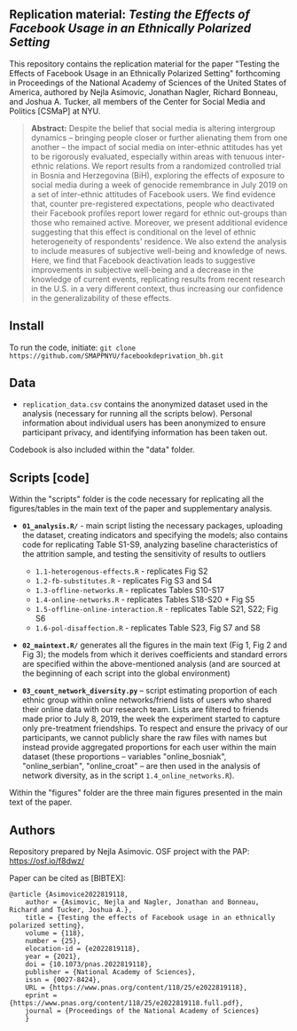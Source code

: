 Replication material: _Testing the Effects of Facebook Usage in an Ethnically Polarized Setting_
--------------

This repository contains the replication material for the paper "Testing the Effects of Facebook Usage in an Ethnically Polarized Setting" forthcoming in Proceedings of the National Academy of Sciences of the United States of America, authored by Nejla Asimovic, Jonathan Nagler, Richard Bonneau, and Joshua A. Tucker, all members of the Center for Social Media and Politics [CSMaP] at NYU.


> __Abstract:__
Despite the belief that social media is altering intergroup dynamics – bringing people closer or further alienating them from one another – the impact of social media on inter-ethnic attitudes has yet to be rigorously evaluated, especially within areas with tenuous inter-ethnic relations. We report results from a randomized controlled trial in Bosnia and Herzegovina (BiH), exploring the effects of exposure to social media during a
week of genocide remembrance in July 2019 on a set of inter-ethnic attitudes of Facebook users. We find evidence that, counter pre-registered expectations, people who deactivated their Facebook profiles report lower regard for ethnic out-groups than those who remained active. Moreover, we present additional evidence suggesting that this effect is conditional on the level of ethnic heterogeneity of respondents' residence.
We also extend the analysis to include measures of subjective well-being and knowledge of news. Here, we find that Facebook deactivation leads to suggestive improvements in subjective well-being and a decrease in the knowledge of current events, replicating results from recent research in the U.S. in a very different context, thus increasing our confidence in the generalizability of these effects. 

## Install

To run the code, initiate: `git clone https://github.com/SMAPPNYU/facebookdeprivation_bh.git`


## Data

- `replication_data.csv` contains the anonymized dataset used in the analysis (necessary for running all the scripts below). Personal information about individual users has been anonymized to ensure participant privacy, and identifying information has been taken out. 

Codebook is also included within the "data" folder.

## Scripts [code]
Within the "scripts" folder is the code necessary for replicating all the figures/tables in the main text of the paper and supplementary analysis.

- **`01_analysis.R/`** - main script listing the necessary packages, uploading the dataset, creating indicators and specifying the models; also contains code for replicating Table S1-S9, analyzing baseline characteristics of the attrition sample, and testing the sensitivity of results to outliers
	* `1.1-heterogenous-effects.R` - replicates Fig S2
	* `1.2-fb-substitutes.R` - replicates Fig S3 and S4
	* `1.3-offline-networks.R` - replicates Tables S10-S17
	* `1.4-online-networks.R` - replicates Tables S18-S20 + Fig S5
	* `1.5-offline-online-interaction.R` - replicates Table S21, S22; Fig S6
	* `1.6-pol-disaffection.R` - replicates Table S23, Fig S7 and S8
      
- **`02_maintext.R/`** generates all the figures in the main text (Fig 1, Fig 2 and Fig 3); the models from which it derives coefficients and standard errors are specified within the above-mentioned analysis (and are sourced at the beginning of each script into the global environment)
	
	
-  **`03_count_network_diversity.py`** – script estimating proportion of each ethnic group within online networks/friend lists of users who shared their online data with our research team. Lists are filtered to friends made prior to July 8, 2019, the week the experiment started to capture only pre-treatment friendships. To respect and ensure the privacy of our participants, we cannot publicly share the raw files with names but instead provide aggregated proportions for each user within the main dataset (these proportions – variables "online_bosniak", "online_serbian", "online_croat" – are then used in the analysis of network diversity, as in the script `1.4_online_networks.R`). 

Within the "figures" folder are the three main figures presented in the main text of the paper.

## Authors

Repository prepared by Nejla Asimovic. 
OSF project with the PAP: https://osf.io/f8dwz/ 

Paper can be cited as [BIBTEX]: 
```
@article {Asimovice2022819118,
	author = {Asimovic, Nejla and Nagler, Jonathan and Bonneau, Richard and Tucker, Joshua A.},
	title = {Testing the effects of Facebook usage in an ethnically polarized setting},
	volume = {118},
	number = {25},
	elocation-id = {e2022819118},
	year = {2021},
	doi = {10.1073/pnas.2022819118},
	publisher = {National Academy of Sciences},
	issn = {0027-8424},
	URL = {https://www.pnas.org/content/118/25/e2022819118},
	eprint = {https://www.pnas.org/content/118/25/e2022819118.full.pdf},
	journal = {Proceedings of the National Academy of Sciences}
	}
```
